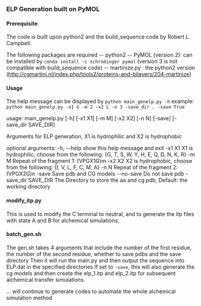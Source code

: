 ### ELP Generation built on PyMOL

#### Prerequisite #### 
The code is built upon python2 and the build_sequence code by Robert L. Campbell.

The following packages are required
-- python2 
-- PyMOL (version 2): can be installed by `conda install -c schrodinger pymol` (version 3 is not compatible with build_sequence code)
-- martinize.py : the python2 version (http://cgmartini.nl/index.php/tools2/proteins-and-bilayers/204-martinize)

#### Usage

The help message can be displayed by `python main_genelp.py -h`
example: `python main_genelp.py -x1 G -m 2 -x2 L -n 3 -save_dir . -save True`

usage: main_genelp.py [-h] [-x1 X1] [-m M] [-x2 X2] [-n N] [-save]
                      [-save_dir SAVE_DIR]

Arguments for ELP generation, X1 is hydrophilic and X2 is hydrophobic

optional arguments:
  -h, --help          show this help message and exit
  -x1 X1              X1 is hydrophilic, choose from the following: {G, T, S,
                      W, Y, H, E, Q, D, N, K, R}
  -m M                Repeat of the fragment 1: (VPGX1G)m
  -x2 X2              X2 is hydrophobic, choose from the following: {I, V, L,
                      F, C, M, A}
  -n N                Repeat of the fragment 2: (VPGX2G)n
  -save               Save pdb and CG models
  --no-save           Do not save pdb
  -save_dir SAVE_DIR  The Directory to store the aa and cg pdb, Default: the
                      working directory

#### modify_itp.py

This is used to modify the C terminal to neutral, and to generate the itp files with state A and B for alchemical simulations.

#### batch_gen.sh
The gen.sh takes 4 arguments that include the number of the first residue, the number of the second residue, whether to save pdbs and the save directory
Then it will run the main.py and then output the sequence into ELP.dat in the specified directories
If set to `-save`, this will also generate the cg models and then create the elp_1.itp and elp_2.itp for subsequent alchemical transfer simulations. 

... will continue to generate codes to automate the whole alchemical simulation method
